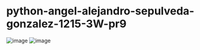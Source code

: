 # python-angel-alejandro-sepulveda-gonzalez-1215-3W-pr9
![image](https://github.com/user-attachments/assets/f7079ade-97bb-40c5-a0c6-2776e80a7e40)
![image](https://github.com/user-attachments/assets/512d83a8-3687-4f20-a528-613473d0485a)

